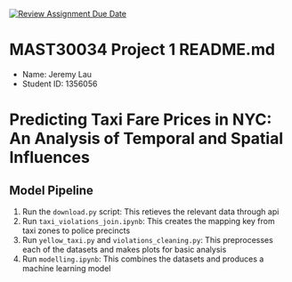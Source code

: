 [![Review Assignment Due Date](https://classroom.github.com/assets/deadline-readme-button-22041afd0340ce965d47ae6ef1cefeee28c7c493a6346c4f15d667ab976d596c.svg)](https://classroom.github.com/a/Yi0Zbe2y)
# MAST30034 Project 1 README.md
- Name: Jeremy Lau
- Student ID: 1356056

# Predicting Taxi Fare Prices in NYC: An Analysis of Temporal and Spatial Influences

## Model Pipeline
1. Run the `download.py` script: This retieves the relevant data through api
2. Run `taxi_violations_join.ipynb`: This creates the mapping key from taxi zones to police precincts
3. Run `yellow_taxi.py` and `violations_cleaning.py`: This preprocesses each of the datasets and makes plots for basic analysis
4. Run `modelling.ipynb`: This combines the datasets and produces a machine learning model
